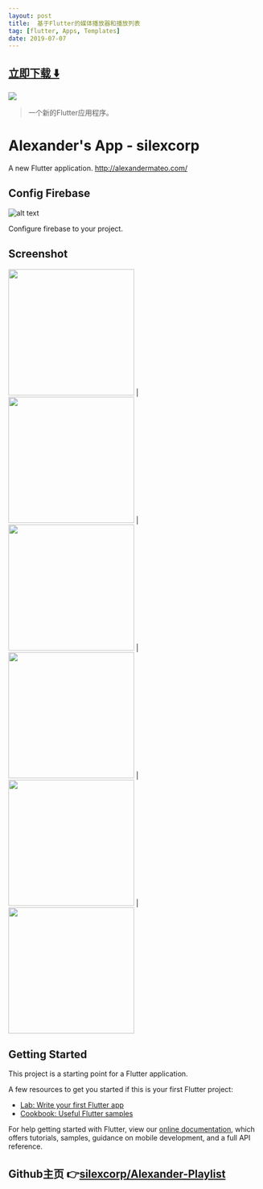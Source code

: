 ```yaml
---
layout: post
title:  基于Flutter的媒体播放器和播放列表
tag: [flutter, Apps, Templates]
date: 2019-07-07
---
```


 


## [立即下载 ️⬇️ ](https://codeload.github.com/silexcorp/Alexander-Playlist/zip/master) 


 
![](https://flutterawesome.com/content/images/2019/05/Alexander-Playlist.jpg)
 
>
> 一个新的Flutter应用程序。
>

 
# Alexander's App - silexcorp

A new Flutter application. http://alexandermateo.com/

## Config Firebase
![alt text](https://github.com/silexcorp/Alexander-Playlist/blob/master/screenshots/firebase-db.png)

Configure firebase to your project.

## Screenshot
<img src="https://github.com/silexcorp/Alexander-Playlist/blob/master/screenshots/Screenshot_20190430-090904.jpg" width="250"/> | <img src="https://github.com/silexcorp/Alexander-Playlist/blob/master/screenshots/Screenshot_20190430-090922.jpg" width="250"/> | <img src="https://github.com/silexcorp/Alexander-Playlist/blob/master/screenshots/Screenshot_20190430-090925.jpg" width="250"/> | <img src="https://github.com/silexcorp/Alexander-Playlist/blob/master/screenshots/Screenshot_20190430-090928.jpg" width="250"/> | <img src="https://github.com/silexcorp/Alexander-Playlist/blob/master/screenshots/Screenshot_20190430-084044.jpg" width="250"/> | <img src="https://github.com/silexcorp/Alexander-Playlist/blob/master/screenshots/Screenshot_20190430-084100.jpg" width="250"/>

## Getting Started

This project is a starting point for a Flutter application.

A few resources to get you started if this is your first Flutter project:

- [Lab: Write your first Flutter app](https://flutter.io/docs/get-started/codelab)
- [Cookbook: Useful Flutter samples](https://flutter.io/docs/cookbook)

For help getting started with Flutter, view our 
[online documentation](https://flutter.io/docs), which offers tutorials, 
samples, guidance on mobile development, and a full API reference.

## Github主页 👉[silexcorp/Alexander-Playlist](http://github.com/silexcorp/Alexander-Playlist)